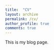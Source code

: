 ```yaml
---
title:  "CV"
layout: archive
permalink: /cv/
author_profile: true
comments: true
---
```


This is my blog page.
